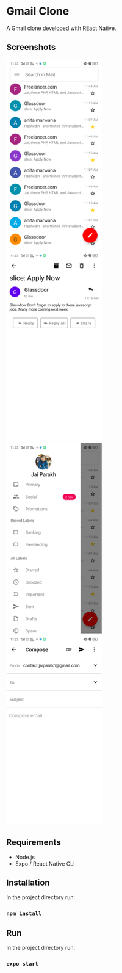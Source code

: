 # Gmail Clone

A Gmail clone developed with REact Native.


## Screenshots
<div>
    <img src="./screenshots/img-1.png" width="250" height="500">&nbsp&nbsp&nbsp&nbsp
    <img src="./screenshots/img-2.png" width="250" height="500">&nbsp&nbsp&nbsp&nbsp
</div>
<div>
    <img src="./screenshots/img-3.png" width="250" height="500">&nbsp&nbsp&nbsp&nbsp
    <img src="./screenshots/img-4.png" width="250" height="500">&nbsp&nbsp&nbsp&nbsp
</div>

## Requirements

- Node.js
- Expo / React Native CLI


## Installation

In the project directory run:

### `npm install`


## Run

In the project directory run:

### `expo start`